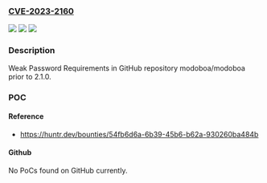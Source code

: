 ### [CVE-2023-2160](https://cve.mitre.org/cgi-bin/cvename.cgi?name=CVE-2023-2160)
![](https://img.shields.io/static/v1?label=Product&message=modoboa%2Fmodoboa&color=blue)
![](https://img.shields.io/static/v1?label=Version&message=%3C%202.1.0%20&color=brighgreen)
![](https://img.shields.io/static/v1?label=Vulnerability&message=CWE-521%20Weak%20Password%20Requirements&color=brighgreen)

### Description

Weak Password Requirements in GitHub repository modoboa/modoboa prior to 2.1.0.

### POC

#### Reference
- https://huntr.dev/bounties/54fb6d6a-6b39-45b6-b62a-930260ba484b

#### Github
No PoCs found on GitHub currently.

